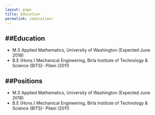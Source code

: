 ```yaml
---
layout: page
title: Education
permalink: /education/
---
```


##Education
---

* M.S Applied Mathematics, University of Washington (Expected June 2018)
* B.E (Hons.) Mechanical Engineering, Birla Institute of Technology & Science (BITS)- Pilani (2011)

##Positions
---

* M.S Applied Mathematics, University of Washington (Expected June 2018)
* B.E (Hons.) Mechanical Engineering, Birla Institute of Technology & Science (BITS)- Pilani (2011)
